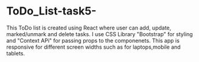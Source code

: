 # ToDo_List-task5-
This ToDo list is created using React where user can add, update, marked/unmark and delete tasks.
I use CSS Library "Bootstrap" for styling and "Context APi" for passing props to the componenets. 
This app is responsive for different screen widths such as for laptops,mobile and tablets.   
